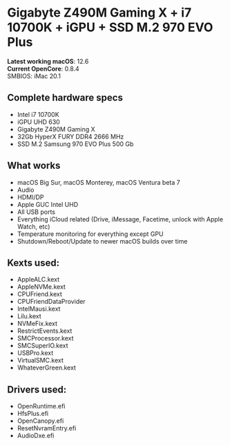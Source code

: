 # Gigabyte Z490M Gaming X + i7 10700K + iGPU + SSD M.2 970 EVO Plus
**Latest working macOS**: 12.6
<br>
**Current OpenCore**: 0.8.4
<br>
SMBIOS: iMac 20.1

## Complete hardware specs
- Intel i7 10700K
- iGPU UHD 630
- Gigabyte Z490M Gaming X
- 32Gb HyperX FURY DDR4 2666 MHz
- SSD M.2 Samsung 970 EVO Plus 500 Gb

## What works
- macOS Big Sur, macOS Monterey, macOS Ventura beta 7
- Audio
- HDMI/DP
- Apple GUC Intel UHD
- All USB ports
- Everything iCloud related (Drive, iMessage, Facetime, unlock with Apple Watch, etc)
- Temperature monitoring for everything except GPU
- Shutdown/Reboot/Update to newer macOS builds over time

## Kexts used:
- AppleALC.kext
- AppleNVMe.kext
- CPUFriend.kext
- CPUFriendDataProvider
- IntelMausi.kext
- Lilu.kext
- NVMeFix.kext
- RestrictEvents.kext
- SMCProcessor.kext
- SMCSuperIO.kext
- USBPro.kext
- VirtualSMC.kext
- WhateverGreen.kext

## Drivers used:

- OpenRuntime.efi
- HfsPlus.efi
- OpenCanopy.efi
- ResetNvramEntry.efi
- AudioDxe.efi
